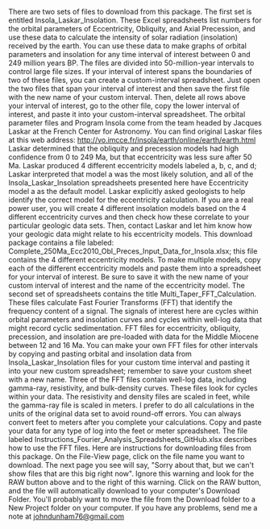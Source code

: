 There are two sets of files to download from this package. The first set is entitled Insola_Laskar_Insolation. These Excel spreadsheets list numbers for the orbital parameters of Eccentricity, Obliquity, and Axial Precession, and use these data to calculate the intensity of solar radiation (insolation) received by the earth. You can use these data to make graphs of orbital parameters and insolation for any time interval of interest between 0 and 249 million years BP. The files are divided into 50-million-year intervals to control large file sizes. If your interval of interest spans the boundaries of two of these files, you can create a custom-interval spreadsheet. Just open the two files that span your interval of interest and then save the first file with the new name of your custom interval. Then, delete all rows above your interval of interest, go to the other file, copy the lower interval of interest, and paste it into your custom-interval spreadsheet. 
The orbital parameter files and Program Insola come from the team headed by Jacques Laskar at the French Center for Astronomy. You can find original Laskar files at this web address: http://vo.imcce.fr/insola/earth/online/earth/earth.html
Laskar determined that the obliquity and precession models had high confidence from 0 to 249 Ma, but that eccentricity was less sure after 50 Ma. Laskar produced 4 different eccentricity models labeled a, b, c, and d; Laskar interpreted that model a was the most likely solution, and all of the Insola_Laskar_Insolation spreadsheets presented here have Eccentricity model a as the default model. 
Laskar explicitly asked geologists to help identify the correct model for the eccentricity calculation. If you are a real power user, you will create 4 different insolation models based on the 4 different eccentricity curves and then check how these correlate to your particular geologic data sets. Then, contact Laskar and let him know how your geologic data might relate to his eccentricity models.
This download package contains a file labeled: Complete_250Ma_Ecc2010_Obl_Preces_Input_Data_for_Insola.xlsx; this file contains the 4 different eccentricity models. To make multiple models, copy each of the different eccentricity models and paste them into a spreadsheet for your interval of interest. Be sure to save it with the new name of your custom interval of interest and the name of the eccentricity model.
The second set of spreadsheets contains the title Multi_Taper_FFT_Calculation. These files calculate Fast Fourier Transforms (FFT) that identify the frequency content of a signal. The signals of interest here are cycles within orbital parameters and insolation curves and cycles within well-log data that might record cyclic sedimentation. FFT files for eccentricity, obliquity, precession, and insolation are pre-loaded with data for the Middle Miocene between 12 and 16 Ma. You can make your own FFT files for other intervals by copying and pasting orbital and insolation data from Insola_Laskar_Insolation files for your custom time interval and pasting it into your new custom spreadsheet; remember to save your custom sheet with a new name.
Three of the FFT files contain well-log data, including gamma-ray, resistivity, and bulk-density curves. These files look for cycles within your data. The resistivity and density files are scaled in feet, while the gamma-ray file is scaled in meters. I prefer to do all calculations in the units of the original data set to avoid round-off errors. You can always convert feet to meters after you complete your calculations. Copy and paste your data for any type of log into the feet or meter spreadsheet. 
The file labeled Instructions_Fourier_Analysis_Spreadsheets_GitHub.xlsx describes how to use the FFT files.
Here are instructions for downloading files from this package. On the File-View page, click on the file name you want to download. The next page you see will say, "Sorry about that, but we can't show files that are this big right now". Ignore this warning and look for the RAW button above and to the right of this warning. Click on the RAW button, and the file will automatically download to your computer's Download Folder. You'll probably want to move the file from the Download folder to a New Project folder on your computer. 
If you have any problems, send me a note at johndunham76@gmail.com 

